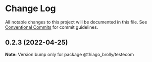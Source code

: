 # Change Log

All notable changes to this project will be documented in this file.
See [Conventional Commits](https://conventionalcommits.org) for commit guidelines.

## 0.2.3 (2022-04-25)

**Note:** Version bump only for package @thiago_brolly/testecom
